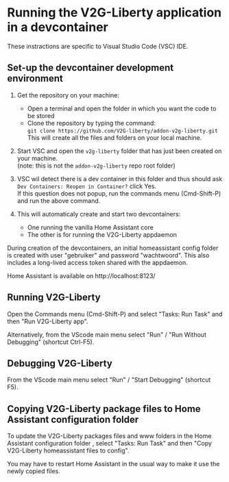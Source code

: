 # Running the V2G-Liberty application in a devcontainer

These instractions are specific to Visual Studio Code (VSC) IDE.

## Set-up the devcontainer development environment

1. Get the repository on your machine:

   - Open a terminal and open the folder in which you want the code to be stored
   - Clone the repository by typing the command:<br/>
     `git clone https://github.com/V2G-liberty/addon-v2g-liberty.git`<br>
     This will create all the files and folders on your local machine.

2. Start VSC and open the `v2g-liberty` folder that has just been created on your machine.<br/>
   (note: this is not the `addon-v2g-liberty` repo root folder)

3. VSC wil detect there is a dev container in this folder and thus should ask
   `Dev Containers: Reopen in Container?` click Yes.<br/>
   If this question does not popup, run the commands menu (Cmd-Shift-P) and run the above command.

4. This will automaticaly create and start two devcontainers:
   - One running the vanilla Home Assistant core
   - The other is for running the V2G-Liberty appdaemon

During creation of the devcontainers, an initial homeassistant config folder
is created with user "gebruiker" and password "wachtwoord".
This also includes a long-lived access token shared with the appdaemon.

Home Assistant is available on http://localhost:8123/

## Running V2G-Liberty

Open the Commands menu (Cmd-Shift-P) and select "Tasks: Run Task" and then
"Run V2G-Liberty app".

Alternatively, from the VScode main menu select "Run" / "Run Without Debugging"
(shortcut Ctrl-F5).

## Debugging V2G-Liberty

From the VScode main menu select "Run" / "Start Debugging" (shortcut F5).

## Copying V2G-Liberty package files to Home Assistant configuration folder

To update the V2G-Liberty packages files and www folders in the Home Assistant
configuration folder , select "Tasks: Run Task" and then
"Copy V2G-Liberty homeassistant files to config".

You may have to restart Home Assistant in the usual way to make it use the
newly copied files.
